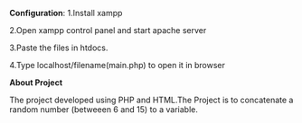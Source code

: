 **Configuration**:
1.Install xampp

2.Open xampp control panel and start apache server

3.Paste the files in htdocs.

4.Type localhost/filename(main.php) to open it in browser

**About Project**

The project developed using PHP and HTML.The Project is to concatenate a random number (betweeen 6 and 15) to a variable.
